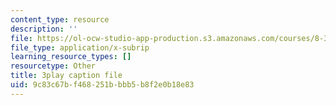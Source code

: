 ```yaml
---
content_type: resource
description: ''
file: https://ol-ocw-studio-app-production.s3.amazonaws.com/courses/8-333-statistical-mechanics-i-statistical-mechanics-of-particles-fall-2013/9c83c67bf468251bbbb5b8f2e0b18e83_6rn4q9mv4jQ.srt
file_type: application/x-subrip
learning_resource_types: []
resourcetype: Other
title: 3play caption file
uid: 9c83c67b-f468-251b-bbb5-b8f2e0b18e83
---
```

